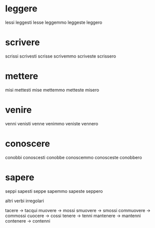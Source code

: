 # leggere

lessi
leggesti
lesse
leggemmo
leggeste
leggero

# scrivere

scrissi
scrivesti
scrisse
scrivemmo
scriveste
scrissero

# mettere

misi
mettesti
mise
mettemmo
metteste
misero

# venire

venni
venisti
venne
venimmo
veniste
vennero


# conoscere 

conobbi
conoscesti
conobbe
conoscemmo
conosceste
conobbero

# sapere

seppi
sapesti
seppe
sapemmo
sapeste
seppero

altri verbi irregolari

tacere -> tacqui
muovere -> mossi
smuovere -> smossi
commuovere -> commossi
cuocere -> cossi
tenere -> tenni
mantenere -> mantenni
contenere -> contenni
